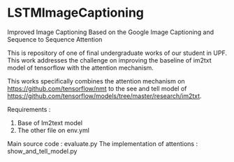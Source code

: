 # LSTMImageCaptioning
Improved Image Captioning Based on the Google Image Captioning and Sequence to Sequence Attention

This is repository of one of final undergraduate works of our student in UPF. This work addresses the challenge on improving the baseline of im2txt model of tensorflow with the attention mechanism. 

This works specifically combines the attention mechanism on https://github.com/tensorflow/nmt to the see and tell model of 
https://github.com/tensorflow/models/tree/master/research/im2txt. 

Requirements : 
  1. Base of Im2text model 
  2. The other file on env.yml 
  
 Main source code : evaluate.py
 The implementation of attentions : show_and_tell_model.py
